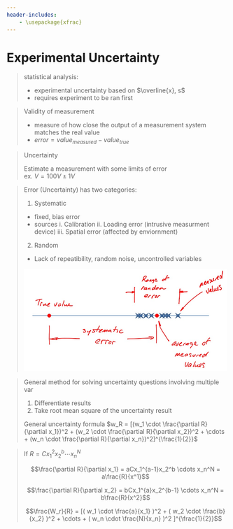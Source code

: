 ```yaml
---
header-includes:
	- \usepackage{xfrac}
---
```

# Experimental Uncertainty

> statistical analysis:  
>
> - experimental uncertainty based on $\overline{x}, s$  
> - requires experiment to be ran first

> Validity of measurement
> 
> - measure of how close the output of a measurement system matches the real value
> - $error = value_{measured} - value_{true}$

> Uncertainty
>
> Estimate a measurement with some limits of error  
> ex. $V = 100V \pm 1V$

> Error (Uncertainty) has two categories:
> 
> 1. Systematic
> 	* fixed, bias error
> 	* sources
> 		i. Calibration
>		ii. Loading error (intrusive measurment device)
> 		iii. Spatial error (affected by enviornment)
> 2. Random
> 	* Lack of repeatibility, random noise, uncontrolled variables
> 
> ![](./res/lecture19-1.jpg)

> General method for solving uncertainty questions involving multiple var
> 
> 1. Differentiate results
> 2. Take root mean square of the uncertainty result
> 
> General uncertainty formula
> $w_R = [(w_1 \cdot \frac{\partial R}{\partial x_1})^2 + (w_2 \cdot \frac{\partial R}{\partial x_2})^2 + \cdots + (w_n \cdot \frac{\partial R}{\partial x_n})^2]^{\frac{1}{2}}$

> If $R = Cx_1^2x_2^b \cdots x_n^N$  
>
> $$\frac{\partial R}{\partial x_1} = aCx_1^{a-1}x_2^b \cdots x_n^N = a\frac{R}{x^1}$$
>
> $$\frac{\partial R}{\partial x_2} = bCx_1^{a}x_2^{b-1} \cdots x_n^N  = b\frac{R}{x^2}$$
> 
> $$\frac{W_r}{R} = [( w_1 \cdot \frac{a}{x_1} )^2 + ( w_2 \cdot \frac{b}{x_2} )^2 + \cdots + ( w_n \cdot \frac{N}{x_n} )^2 ]^{\frac{1}{2}}$$